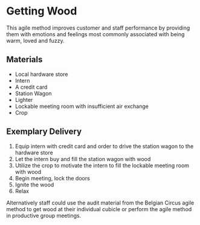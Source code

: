 # Getting Wood
This agile method improves customer and staff performance by providing them with emotions and feelings most commonly associated with being warm, loved and fuzzy.

## Materials
- Local hardware store
- Intern
- A credit card
- Station Wagon 
- Lighter
- Lockable meeting room with insufficient air exchange
- Crop

## Exemplary Delivery
1. Equip intern with credit card and order to drive the station wagon to the hardware store
2. Let the intern buy and fill the station wagon with wood
3. Utilize the crop to motivate the intern to fill the lockable meeting room with wood
4. Begin meeting, lock the doors
5. Ignite the wood
6. Relax

Alternatively staff could use the audit material from the Belgian Circus agile method to get wood at their individual cubicle or perform the agile method in productive group meetings. 
